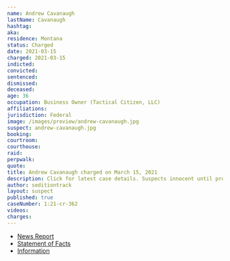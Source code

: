 ```yaml
---
name: Andrew Cavanaugh
lastName: Cavanaugh
hashtag:
aka:
residence: Montana
status: Charged
date: 2021-03-15
charged: 2021-03-15
indicted:
convicted: 
sentenced: 
dismissed: 
deceased:
age: 36
occupation: Business Owner (Tactical Citizen, LLC)
affiliations:
jurisdiction: Federal
image: /images/preview/andrew-cavanaugh.jpg
suspect: andrew-cavanaugh.jpg
booking:
courtroom:
courthouse:
raid:
perpwalk:
quote:
title: Andrew Cavanaugh charged on March 15, 2021
description: Click for latest case details. Suspects innocent until proven guilty.
author: seditiontrack
layout: suspect
published: true
caseNumber: 1:21-cr-362
videos:
charges:
---
```

- [News Report](https://www.kbzk.com/news/crime-courts/bozeman-man-facing-charges-for-alleged-offenses-at-us-capitol-on-jan-6)
- [Statement of Facts](https://www.justice.gov/usao-dc/case-multi-defendant/file/1378536/download)
- [Information](https://www.justice.gov/usao-dc/case-multi-defendant/file/1397111/download)
